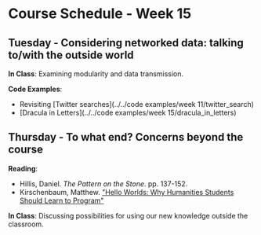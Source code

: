 # Course Schedule - Week 15

## Tuesday - Considering networked data: talking to/with the outside world

__In Class__: Examining modularity and data transmission.

__Code Examples__: 
* Revisiting [Twitter searches](../../code examples/week 11/twitter_search)
* [Dracula in Letters](../../code examples/week 15/dracula_in_letters)

## Thursday - To what end? Concerns beyond the course

__Reading__: 
* Hillis, Daniel. _The Pattern on the Stone_. pp. 137-152.
* Kirschenbaum, Matthew. ["Hello Worlds: Why Humanities Students Should Learn to Program"](http://moodle.wolfware.ncsu.edu/mod/resource/view.php?id=1630625)

__In Class__: Discussing possibilities for using our new knowledge outside the classroom.